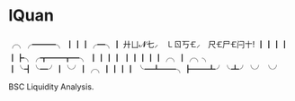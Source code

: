 # lQuan

╭╮╭━━━╮
┃┃┃╭━╮┃ 廾ㄩ𝓝七⸝ ㇄ㄖ丂🝗⸝ 尺🝗尸🝗闩〸!
┃┃┃┃ ┃┣╮╭┳━━┳━╮
┃┃┃┃ ┃┃┃┃┃╭╮┃╭╮╮
┃╰┫╰━╯┃╰╯┃╭╮┃┃┃┃
╰━┻━━╮┣━━┻╯╰┻╯╰╯
     ╰╯

BSC Liquidity Analysis.

